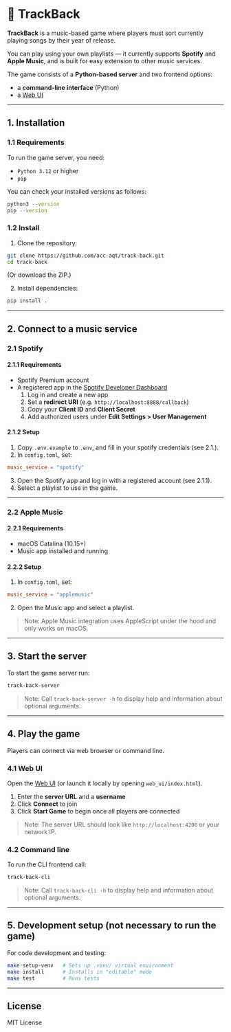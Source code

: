 # 🎵 TrackBack

**TrackBack** is a music-based game where players must sort currently playing songs by their year of release.

You can play using your own playlists — it currently supports **Spotify** and **Apple Music**, and is built for easy extension to other music services.

The game consists of a **Python-based server** and two frontend options:
- a **command-line interface** (Python)
- a [Web UI](https://acc-aqt.github.io/track-back/web_ui/index.html)

---

## 1. Installation

### 1.1 Requirements

To run the game server, you need:

- `Python 3.12` or higher
- `pip`

You can check your installed versions as follows:

```bash
python3 --version
pip --version
```

### 1.2 Install

1. Clone the repository:

```bash
git clone https://github.com/acc-aqt/track-back.git
cd track-back
```

(Or download the ZIP.)

2. Install dependencies:

```bash
pip install .
```

---

## 2. Connect to a music service

### 2.1 Spotify

#### 2.1.1 Requirements
- Spotify Premium account
- A registered app in the [Spotify Developer Dashboard](https://developer.spotify.com/dashboard/)
   1. Log in and create a new app
   2. Set a **redirect URI** (e.g. `http://localhost:8888/callback`)
   3. Copy your **Client ID** and **Client Secret**
   4. Add authorized users under **Edit Settings > User Management**

#### 2.1.2 Setup

1. Copy `.env.example` to `.env`, and fill in your spotify credentials (see 2.1.).
2. In `config.toml`, set:

```toml
music_service = "spotify"
```

3. Open the Spotify app and log in with a registered account (see 2.1.1).
4. Select a playlist to use in the game.

---

### 2.2 Apple Music

#### 2.2.1 Requirements
- macOS Catalina (10.15+)
- Music app installed and running

#### 2.2.2 Setup

1. In `config.toml`, set:

```toml
music_service = "applemusic"
```

2. Open the Music app and select a playlist.

> Note: Apple Music integration uses AppleScript under the hood and only works on macOS.

---

## 3. Start the server

To start the game server run:

```bash
track-back-server
```

> Note: Call `track-back-server -h` to display help and information about optional arguments.

---

## 4. Play the game

Players can connect via web browser or command line.

### 4.1 Web UI

Open the [Web UI](https://acc-aqt.github.io/track-back/web_ui/index.html) (or launch it locally by opening `web_ui/index.html`).

1. Enter the **server URL** and a **username**
2. Click **Connect** to join
3. Click **Start Game** to begin once all players are connected

> Note: The server URL should look like `http://localhost:4200` or your network IP.

### 4.2 Command line

To run the CLI frontend call:

```bash
track-back-cli
```

> Note: Call `track-back-cli -h` to display help and information about optional arguments.

---

## 5. Development setup (not necessary to run the game)

For code development and testing:

```bash
make setup-venv   # Sets up .venv/ virtual environment
make install      # Installs in "editable" mode
make test         # Runs tests
```

---

## License

MIT License


